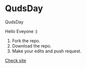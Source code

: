 # QudsDay
QudsDay

Hello Eveyone :)
1. Fork the repo.
1. Download the repo.
1. Make your edits and push request.

[Check site](http://zeyadetman.me/QudsDay/)
